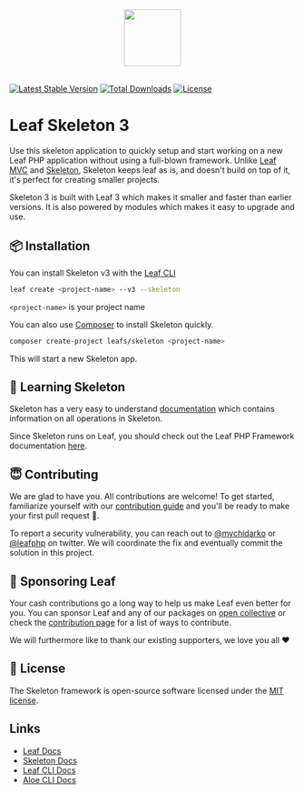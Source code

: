 <p align="center">
    <br><br>
    <img src="https://leafphp.dev/logo-circle.png" height="100"/>
    <br><br>
</p>

[![Latest Stable Version](https://poser.pugx.org/leafs/skeleton/v/stable)](https://packagist.org/packages/leafs/skeleton)
[![Total Downloads](https://poser.pugx.org/leafs/skeleton/downloads)](https://packagist.org/packages/leafs/skeleton)
[![License](https://poser.pugx.org/leafs/skeleton/license)](https://packagist.org/packages/leafs/skeleton)

# Leaf Skeleton 3

Use this skeleton application to quickly setup and start working on a new Leaf PHP application without using a full-blown framework. Unlike [Leaf MVC](//mvc.leafphp.dev) and [Skeleton](//api.leafphp.dev), Skeleton keeps leaf as is, and doesn't build on top of it, it's perfect for creating smaller projects.

Skeleton 3 is built with Leaf 3 which makes it smaller and faster than earlier versions. It is also powered by modules which makes it easy to upgrade and use.

## 📦 Installation

You can install Skeleton v3 with the [Leaf CLI](https://cli.leafphp.dev)

```sh
leaf create <project-name> --v3 --skeleton
```

`<project-name>` is your project name

You can also use [Composer](https://getcomposer.org/) to install Skeleton quickly.

```bash
composer create-project leafs/skeleton <project-name>
```

This will start a new Skeleton app.

## 📓 Learning Skeleton

Skeleton has a very easy to understand [documentation](https://skeleton.leafphp.dev) which contains information on all operations in Skeleton.

Since Skeleton runs on Leaf, you should check out the Leaf PHP Framework documentation [here](https://leafphp.dev).

## 😇 Contributing

We are glad to have you. All contributions are welcome! To get started, familiarize yourself with our [contribution guide](https://leafphp.dev/community/contributing.html) and you'll be ready to make your first pull request 🚀.

To report a security vulnerability, you can reach out to [@mychidarko](https://twitter.com/mychidarko) or [@leafphp](https://twitter.com/leafphp) on twitter. We will coordinate the fix and eventually commit the solution in this project.

## 🤩 Sponsoring Leaf

Your cash contributions go a long way to help us make Leaf even better for you. You can sponsor Leaf and any of our packages on [open collective](https://opencollective.com/leaf) or check the [contribution page](https://leafphp.dev/support/) for a list of ways to contribute.

We will furthermore like to thank our existing supporters, we love you all ❤️

## 📃 License

The Skeleton framework is open-source software licensed under the [MIT license](https://opensource.org/licenses/MIT).

## Links

- [Leaf Docs](https://leafphp.dev)
- [Skeleton Docs](https://skeleton.leafphp.dev)
- [Leaf CLI Docs](https://cli.leafphp.dev)
- [Aloe CLI Docs](https://leafphp.dev/aloe-cli/)
